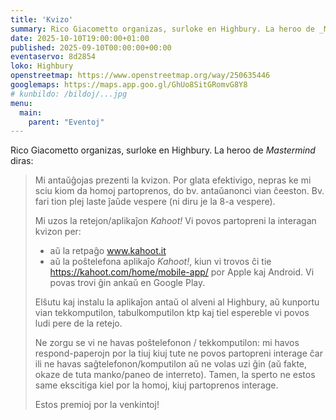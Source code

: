 ```yaml
---
title: 'Kvizo'
summary: Rico Giacometto organizas, surloke en Highbury. La heroo de _Mastermind_ kunhavigos al ni sian kvizan lertecon.
date: 2025-10-10T19:00:00+01:00
published: 2025-09-10T00:00:00+00:00
eventaservo: 8d2854
loko: Highbury
openstreetmap: https://www.openstreetmap.org/way/250635446
googlemaps: https://maps.app.goo.gl/GhUo8SitGRomvG8Y8
# kunbildo: /bildoj/...jpg
menu:
  main:
    parent: "Eventoj"
---
```


Rico Giacometto organizas, surloke en Highbury. La heroo de _Mastermind_ diras:

> Mi antaŭĝojas prezenti la kvizon. Por glata efektivigo, nepras ke mi sciu kiom da homoj partoprenos, do bv. antaŭanonci vian ĉeeston. Bv. fari tion plej laste ĵaŭde vespere (ni diru je la 8-a vespere).
>
> Mi uzos la retejon/aplikaĵon _Kahoot!_ Vi povos partopreni la interagan kvizon per:
>
> - aŭ la retpaĝo www.kahoot.it 
> - aŭ la poŝtelefona aplikaĵo _Kahoot!_, kiun vi trovos ĉi tie https://kahoot.com/home/mobile-app/ por Apple kaj Android. Vi povas trovi ĝin ankaŭ en Google Play.
>
> Elŝutu kaj instalu la aplikaĵon antaŭ ol alveni al Highbury, aŭ kunportu vian tekkomputilon, tabulkomputilon ktp kaj tiel espereble vi povos ludi pere de la retejo.
>
> Ne zorgu se vi ne havas poŝtelefonon / tekkomputilon: mi havos respond-paperojn por la tiuj kiuj tute ne povos partopreni interage ĉar ili ne havas saĝtelefonon/komputilon aŭ ne volas uzi ĝin (aŭ fakte, okaze de tuta manko/paneo de interreto).
> Tamen, la sperto ne estos same ekscitiga kiel por la homoj, kiuj partoprenos interage.
>
> Estos premioj por la venkintoj!
